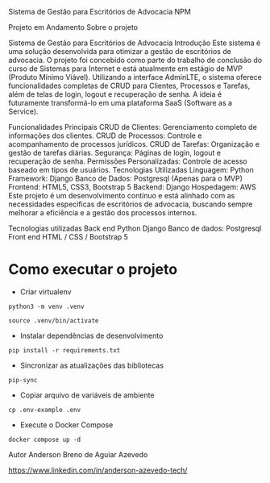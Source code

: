 Sistema de Gestão para Escritórios de Advocacia
NPM

Projeto em Andamento
Sobre o projeto

Sistema de Gestão para Escritórios de Advocacia
Introdução
Este sistema é uma solução desenvolvida para otimizar a gestão de escritórios de advocacia. O projeto foi concebido como parte do trabalho de conclusão do curso de Sistemas para Internet e está atualmente em estágio de MVP (Produto Mínimo Viável). Utilizando a interface AdminLTE, o sistema oferece funcionalidades completas de CRUD para Clientes, Processos e Tarefas, além de telas de login, logout e recuperação de senha. A ideia é futuramente transformá-lo em uma plataforma SaaS (Software as a Service).

Funcionalidades Principais
CRUD de Clientes: Gerenciamento completo de informações dos clientes.
CRUD de Processos: Controle e acompanhamento de processos jurídicos.
CRUD de Tarefas: Organização e gestão de tarefas diárias.
Segurança: Páginas de login, logout e recuperação de senha.
Permissões Personalizadas: Controle de acesso baseado em tipos de usuários.
Tecnologias Utilizadas
Linguagem: Python
Framework: Django
Banco de Dados: Postgresql (Apenas para o MVP)
Frontend: HTML5, CSS3, Bootstrap 5
Backend: Django
Hospedagem: AWS
Este projeto é um desenvolvimento contínuo e está alinhado com as necessidades específicas de escritórios de advocacia, buscando sempre melhorar a eficiência e a gestão dos processos internos. 


Tecnologias utilizadas
Back end
Python
Django
Banco de dados: Postgresql
Front end
HTML / CSS /
Bootstrap 5

# Como executar o projeto

* Criar virtualenv
```
python3 -m venv .venv
```
```
source .venv/bin/activate
```
* Instalar dependências de desenvolvimento
```
pip install -r requirements.txt
```
* Sincronizar as atualizações das bibliotecas
```
pip-sync
```
* Copiar arquivo de variáveis de ambiente
```
cp .env-example .env
```
* Execute o Docker Compose
```
docker compose up -d
```

Autor
Anderson Breno de Aguiar Azevedo

https://www.linkedin.com/in/anderson-azevedo-tech/
